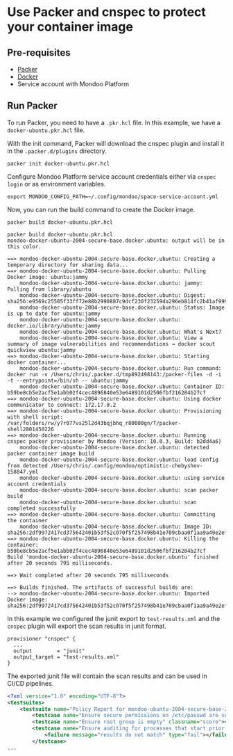 # Use Packer and cnspec to protect your container image

## Pre-requisites

- [Packer](https://www.packer.io/)
- [Docker](https://www.docker.com/)
- Service account with Mondoo Platform

## Run Packer

To run Packer, you need to have a `.pkr.hcl` file. In this example, we have a `docker-ubuntu.pkr.hcl` file.

With the init command, Packer will download the cnspec plugin and install it in the `.packer.d/plugins` directory.

```shell
packer init docker-ubuntu.pkr.hcl
```

Configure Mondoo Platform service account credentials either via `cnspec login` or as environment variables.

```shell
export MONDOO_CONFIG_PATH=~/.config/mondoo/space-service-account.yml
```

Now, you can run the build command to create the Docker image.

```shell
packer build docker-ubuntu.pkr.hcl
```

```shell
packer build docker-ubuntu.pkr.hcl
mondoo-docker-ubuntu-2004-secure-base.docker.ubuntu: output will be in this color.

==> mondoo-docker-ubuntu-2004-secure-base.docker.ubuntu: Creating a temporary directory for sharing data...
==> mondoo-docker-ubuntu-2004-secure-base.docker.ubuntu: Pulling Docker image: ubuntu:jammy
    mondoo-docker-ubuntu-2004-secure-base.docker.ubuntu: jammy: Pulling from library/ubuntu
    mondoo-docker-ubuntu-2004-secure-base.docker.ubuntu: Digest: sha256:e9569c25505f33ff72e88b2990887c9dcf230f23259da296eb814fc2b41af999
    mondoo-docker-ubuntu-2004-secure-base.docker.ubuntu: Status: Image is up to date for ubuntu:jammy
    mondoo-docker-ubuntu-2004-secure-base.docker.ubuntu: docker.io/library/ubuntu:jammy
    mondoo-docker-ubuntu-2004-secure-base.docker.ubuntu: What's Next?
    mondoo-docker-ubuntu-2004-secure-base.docker.ubuntu: View a summary of image vulnerabilities and recommendations → docker scout quickview ubuntu:jammy
==> mondoo-docker-ubuntu-2004-secure-base.docker.ubuntu: Starting docker container...
    mondoo-docker-ubuntu-2004-secure-base.docker.ubuntu: Run command: docker run -v /Users/chris/.packer.d/tmp892498143:/packer-files -d -i -t --entrypoint=/bin/sh -- ubuntu:jammy
    mondoo-docker-ubuntu-2004-secure-base.docker.ubuntu: Container ID: b59be8cb5e2acf5e1abb02f4cec4896840e53e6489101d2506fbf216284b27cf
==> mondoo-docker-ubuntu-2004-secure-base.docker.ubuntu: Using docker communicator to connect: 172.17.0.2
==> mondoo-docker-ubuntu-2004-secure-base.docker.ubuntu: Provisioning with shell script: /var/folders/rw/y7r077vs25l2d43bqjbhq_r80000gn/T/packer-shell2801450226
==> mondoo-docker-ubuntu-2004-secure-base.docker.ubuntu: Running cnspec packer provisioner by Mondoo (Version: 10.0.3, Build: b2dd4a6)
    mondoo-docker-ubuntu-2004-secure-base.docker.ubuntu: detected packer container image build
    mondoo-docker-ubuntu-2004-secure-base.docker.ubuntu: load config from detected /Users/chris/.config/mondoo/optimistic-chebyshev-158847.yml
    mondoo-docker-ubuntu-2004-secure-base.docker.ubuntu: using service account credentials
    mondoo-docker-ubuntu-2004-secure-base.docker.ubuntu: scan packer build
    mondoo-docker-ubuntu-2004-secure-base.docker.ubuntu: scan completed successfully
==> mondoo-docker-ubuntu-2004-secure-base.docker.ubuntu: Committing the container
    mondoo-docker-ubuntu-2004-secure-base.docker.ubuntu: Image ID: sha256:2df9972417cd375642401b53f52c070f5f257498b41e709cbaa0f1aa9a49e2ef
==> mondoo-docker-ubuntu-2004-secure-base.docker.ubuntu: Killing the container: b59be8cb5e2acf5e1abb02f4cec4896840e53e6489101d2506fbf216284b27cf
Build 'mondoo-docker-ubuntu-2004-secure-base.docker.ubuntu' finished after 20 seconds 795 milliseconds.

==> Wait completed after 20 seconds 795 milliseconds

==> Builds finished. The artifacts of successful builds are:
--> mondoo-docker-ubuntu-2004-secure-base.docker.ubuntu: Imported Docker image: sha256:2df9972417cd375642401b53f52c070f5f257498b41e709cbaa0f1aa9a49e2ef
```

In this example we configured the junit export to `test-results.xml` and the `cnspec` plugin will export the scan results in junit format.

```hcl
provisioner "cnspec" {
  ...
  output        = "junit"
  output_target = "test-results.xml"
}
```

The exported junit file will contain the scan results and can be used in CI/CD pipelines.

```xml
<?xml version="1.0" encoding="UTF-8"?>
<testsuites>
	<testsuite name="Policy Report for mondoo-ubuntu-2004-secure-base-20240207121031" tests="89" failures="58" errors="0" id="0" time="">
		<testcase name="Ensure secure permissions on /etc/passwd are set" classname="score"></testcase>
		<testcase name="Ensure root group is empty" classname="score"></testcase>
		<testcase name="Ensure auditing for processes that start prior to auditd is enabled" classname="score">
			<failure message="results do not match" type="fail"></failure>
		</testcase>
...
```